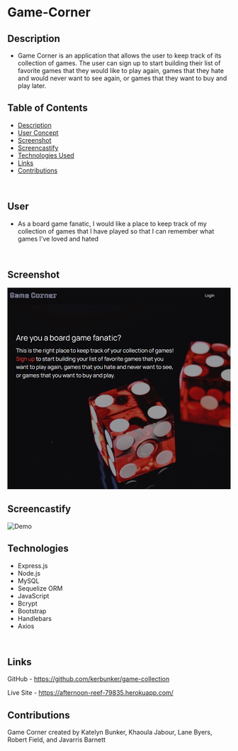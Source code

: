 # Game-Corner

## Description

- Game Corner is an application that allows the user to keep track of its collection of games. The user can sign up to start building their list of favorite games that they would like to play again, games that they hate and would never want to see again, or games that they want to buy and play later. <br />



## Table of Contents

  - [Description](#description)
  - [User Concept](#user)
  - [Screenshot](#screenshot)
  - [Screencastify](#screencastify)
  - [Technologies Used](#technologies)
  - [Links](#links)
  - [Contributions](#contributions)
  <br />
 

## User 

- As a board game fanatic, I would like a place to keep track of my collection of games that I have played so that I can remember what games I've loved and hated
<br />

## Screenshot 

![Homepage](https://github.com/kerbunker/game-collection/blob/main/Homepage.JPG)
<br />

## Screencastify

![Demo](demo.gif)
<br />

## Technologies 

- Express.js
- Node.js
- MySQL
- Sequelize ORM
- JavaScript
- Bcrypt
- Bootstrap
- Handlebars
- Axios
<br />

## Links

GitHub - https://github.com/kerbunker/game-collection

Live Site - https://afternoon-reef-79835.herokuapp.com/
<br />

## Contributions

Game Corner created by Katelyn Bunker, Khaoula Jabour, Lane Byers, Robert Field, and Javarris Barnett




